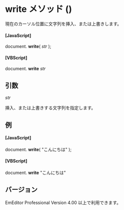 # write メソッド ()

現在のカーソル位置に文字列を挿入、または上書きします。

#### \[JavaScript\]

document. **write**( _str_ );

#### \[VBScript\]

document. **write** _str_

## 引数

_str_

挿入、または上書きする文字列を指定します。

## 例

#### \[JavaScript\]

document. **write**( "こんにちは" );

#### \[VBScript\]

document. **write** "こんにちは"

## バージョン

EmEditor Professional Version 4.00 以上で利用できます。
